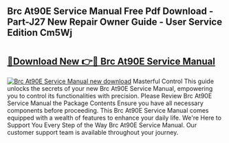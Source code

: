 ## Brc At90E Service Manual Free Pdf Download - Part-J27 New Repair Owner Guide - User Service Edition Cm5Wj

# <h2><a href="http://bc95181.oget.top/?id=Brc+At90E+Service+Manual">🔗Download New 👉🔴 Brc At90E Service Manual</a></h2>

[![Brc At90E Service Manual new download](https://i.imgur.com/5g1atiW.png)](http://bc95181.oget.top/?id=Brc+At90E+Service+Manual)
Masterful Control This guide unlocks the secrets of your new Brc At90E Service Manual, empowering you to control its functionalities with precision. Please Review Brc At90E Service Manual the Package Contents Ensure you have all necessary components before proceeding. This Brc At90E Service Manual comes equipped with a wealth of features to enhance your daily life. We're Here to Support You Every Step of the Way Brc At90E Service Manual. Our customer support team is available throughout your journey.
